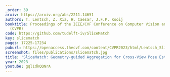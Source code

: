 ```yaml
---
_order: 39
arxiv: https://arxiv.org/abs/2211.14651
authors: T. Lentsch, Z. Xia, H. Caesar, J.F.P. Kooij
booktitle: Proceedings of the IEEE/CVF Conference on Computer Vision and Pattern Recognition
  (CVPR)
code: https://github.com/tudelft-iv/SliceMatch
key: slicematch
pages: 17225-17234
puburl: https://openaccess.thecvf.com/content/CVPR2023/html/Lentsch_SliceMatch_Geometry-Guided_Aggregation_for_Cross-View_Pose_Estimation_CVPR_2023_paper.html
screenshot: files/publications/slicematch.jpg
title: 'SliceMatch: Geometry-guided Aggregation for Cross-View Pose Estimation'
year: 2023
youtube: gql1dkQQNrA
---
```


